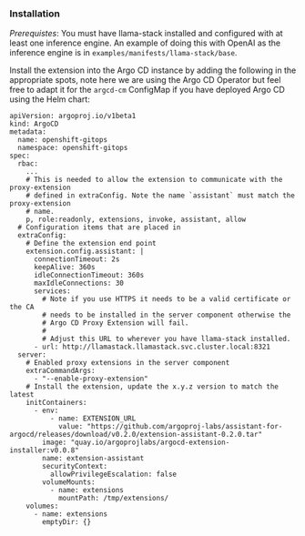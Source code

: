 ### Installation

*Prerequistes*: You must have llama-stack installed and configured with at least one inference engine. An example of doing
this with OpenAI as the inference engine is in `examples/manifests/llama-stack/base`.

Install the extension into the Argo CD instance by adding the following in the appropriate spots, note here we are using
the Argo CD Operator but feel free to adapt it for the `argcd-cm` ConfigMap if you have deployed Argo CD using the Helm chart:

```
apiVersion: argoproj.io/v1beta1
kind: ArgoCD
metadata:
  name: openshift-gitops
  namespace: openshift-gitops
spec:
  rbac:
    ...
    # This is needed to allow the extension to communicate with the proxy-extension
    # defined in extraConfig. Note the name `assistant` must match the proxy-extension
    # name.
    p, role:readonly, extensions, invoke, assistant, allow
  # Configuration items that are placed in
  extraConfig:
    # Define the extension end point
    extension.config.assistant: |
      connectionTimeout: 2s
      keepAlive: 360s
      idleConnectionTimeout: 360s
      maxIdleConnections: 30
      services:
        # Note if you use HTTPS it needs to be a valid certificate or the CA
        # needs to be installed in the server component otherwise the
        # Argo CD Proxy Extension will fail.
        #
        # Adjust this URL to wherever you have llama-stack installed.
      - url: http://llamastack.llamastack.svc.cluster.local:8321
  server:
    # Enabled proxy extensions in the server component
    extraCommandArgs:
      - "--enable-proxy-extension"
    # Install the extension, update the x.y.z version to match the latest
    initContainers:
      - env:
          - name: EXTENSION_URL
            value: "https://github.com/argoproj-labs/assistant-for-argocd/releases/download/v0.2.0/extension-assistant-0.2.0.tar"
        image: "quay.io/argoprojlabs/argocd-extension-installer:v0.0.8"
        name: extension-assistant
        securityContext:
          allowPrivilegeEscalation: false
        volumeMounts:
          - name: extensions
            mountPath: /tmp/extensions/
    volumes:
      - name: extensions
        emptyDir: {}
```
